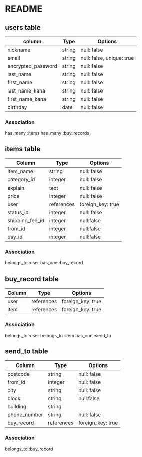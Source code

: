 # README

## users table

| column             | Type    | Options                   |
|--------------------|---------|---------------------------|
| nickname           | string  | null: false               |
| email              | string  | null: false, unique: true |
| encrypted_password | string  | null: false               |
| last_name          | string  | null: false               |
| first_name         | string  | null: false               |
| last_name_kana     | string  | null: false               |
| first_name_kana    | string  | null: false               |
| birthday           | date    | null: false               |

### Association
  has_many :items
  has_many :buy_records


## items table

| Column          | Type        | Options           |
|-----------------|-------------|-------------------|
| item_name       | string      | null: false       |
| category_id     | integer     | null: false       |
| explain         | text        | null: false       |
| price           | integer     | null: false       |
| user            | references  | foreign_key: true |
| status_id       | integer     | null: false       |
| shipping_fee_id | integer     | null:false        |
| from_id         | integer     | null:false        |
| day_id          | integer     | null:false        |

### Association
  belongs_to :user
  has_one :buy_record


## buy_record table

| Column   | Type        | Options           | 
|----------|-------------|-------------------|
| user     | references  | foreign_key: true |
| item     | references  | foreign_key: true | 

### Association
  belongs_to :user
  belongs_to :item
  has_one :send_to


## send_to table

| Column        | Type       | Options           |
|---------------|------------|-------------------|
| postcode      | string     | null: false       |
| from_id       | integer    | null: false       |
| city          | string     | null: false       |
| block         | string     | null:false        |
| building      | string     |                   |
| phone_number  | string     | null: false       |
| buy_record    | references | foreign_key: true |


### Association
  belongs_to :buy_record
